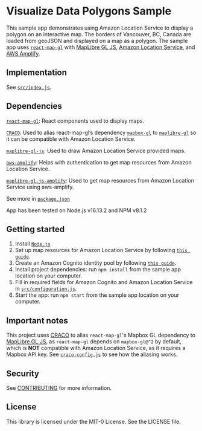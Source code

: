 # Visualize Data Polygons Sample
This sample app demonstrates using Amazon Location Service to display a polygon on an interactive map. The borders of Vancouver, BC, Canada are loaded from geoJSON and displayed on a map as a polygon. The sample app uses [`react-map-gl`](https://visgl.github.io/react-map-gl/) with
[MapLibre GL JS](https://maplibre.org/maplibre-gl-js-docs/api/), [Amazon Location
Service](https://aws.amazon.com/location), and [AWS Amplify](https://aws.amazon.com/amplify/).


## Implementation

See [`src/index.js`](src/index.js).

## Dependencies
[`react-map-gl`](https://visgl.github.io/react-map-gl/): React components used to display maps.

[`CRACO`](https://github.com/gsoft-inc/craco): Used to alias react-map-gl’s dependency  [`mapbox-gl`](https://github.com/mapbox/mapbox-gl-js) to [`maplibre-gl`](https://github.com/maplibre/maplibre-gl-js) so it can be compatible with Amazon Location Service.

[`maplibre-gl-js`](https://github.com/maplibre/maplibre-gl-js): Used to draw Amazon Location Service provided maps.

[`aws-amplify`](https://github.com/aws-amplify/amplify-js): Helps with authentication to get map resources from Amazon Location Service.

[`maplibre-gl-js-amplify`](https://github.com/aws-amplify/maplibre-gl-js-amplify): Used to get map resources from Amazon Location Service using aws-amplify.

See more in [`package.json`](package.json#L6-L14)

App has been tested on Node.js v16.13.2 and NPM v8.1.2


## Getting started
1. Install [`Node.js`](https://nodejs.org)
1. Set up map resources for Amazon Location Service by following [`this guide`](https://docs.aws.amazon.com/location/latest/developerguide/using-maps.html).
1. Create an Amazon Cognito identity pool by following [`this guide`](https://docs.aws.amazon.com/location/latest/developerguide/authenticating-using-cognito.html). 
1. Install project dependencies: run `npm install` from the sample app location on your computer.
1. Fill in required fields for Amazon Cognito and Amazon Location Service in [`src/configuration.js`](src/configuration.js).
1. Start the app: run `npm start` from the sample app location on your computer.



## Important notes

This project uses [CRACO](https://github.com/gsoft-inc/craco) to alias `react-map-gl`'s Mapbox GL
dependency to [MapLibre GL JS](https://maplibre.org/), as `react-map-gl` depends on `mapbox-gl@^2`
by default, which is **NOT** compatible with Amazon Location Service, as it requires a Mapbox API
key. See [`craco.config.js`](craco.config.js) to see how the aliasing works.

## Security

See [CONTRIBUTING](../CONTRIBUTING.md#security-issue-notifications) for more information.

## License

This library is licensed under the MIT-0 License. See the LICENSE file.
